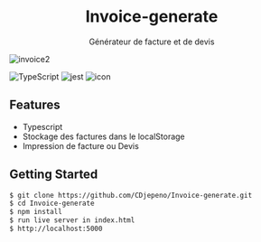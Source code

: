 <p align="center"><h1 align="center">
Invoice-generate
</h1>

<p align="center">
  Générateur de facture et de devis
</p>


![invoice2](https://user-images.githubusercontent.com/43074465/125211208-239e7300-e2a5-11eb-8907-4ee70c07a253.jpg)




![TypeScript](https://user-images.githubusercontent.com/43074465/106958667-f66bf880-6739-11eb-95fe-3e50b94a997b.png)
![jest](https://user-images.githubusercontent.com/43074465/120075853-3832fd00-c0a3-11eb-9d30-c0508e674ad5.png)
![icon](https://user-images.githubusercontent.com/43074465/98969194-e5329780-250e-11eb-8b4b-40c3c1edad88.png)


## Features
- Typescript
- Stockage des factures dans le localStorage
- Impression de facture ou Devis

## Getting Started
```bash
$ git clone https://github.com/CDjepeno/Invoice-generate.git
$ cd Invoice-generate
$ npm install
$ run live server in index.html
$ http://localhost:5000
```
